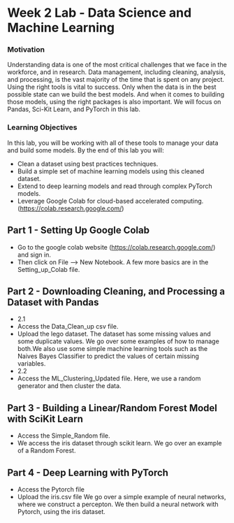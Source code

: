 # Week 2 Lab  - Data Science and Machine Learning

### Motivation
Understanding data is one of the most critical challenges that we face in the workforce, and in research. Data management, including cleaning, analysis, and processing, is the vast majority of the time that is spent on any project. Using the right tools is vital to success. Only when the data is in the best possible state can we build the best models. And when it comes to building those models, using the right packages is also important. We will focus on Pandas, Sci-Kit Learn, and PyTorch in this lab. 

### Learning Objectives
In this lab, you will be working with all of these tools to manage your data and build some models. By the end of this lab you will:
- Clean a dataset using best practices techniques.
- Build a simple set of machine learning models using this cleaned dataset.
- Extend to deep learning models and read through complex PyTorch models.
- Leverage Google Colab for cloud-based accelerated computing. (https://colab.research.google.com/)

## Part 1 - Setting Up Google Colab
- Go to the google colab website (https://colab.research.google.com/) and sign in. 
- Then click on File --> New Notebook.
A few more basics are in the Setting_up_Colab file.

## Part 2 - Downloading Cleaning, and Processing a Dataset with Pandas
- 2.1
- Access the Data_Clean_up csv file. 
- Upload the lego dataset. 
The dataset has some missing values and some duplicate values. We go over some examples of how to manage both.We also use some simple machine learning tools such as the Naives Bayes Classifier to predict the values of certain missing variables.
- 2.2
- Access the ML_Clustering_Updated file.
Here, we use a random generator and then cluster the data.


## Part 3 - Building a Linear/Random Forest Model with SciKit Learn
- Access the Simple_Random file. 
- We access the iris dataset through scikit learn.
We go over an example of a Random Forest.

## Part 4 - Deep Learning with PyTorch
- Access the Pytorch file
- Upload the iris.csv file
We go over a simple example of neural networks, where we construct a percepton. We then build a neural network with Pytorch, using the iris dataset.
